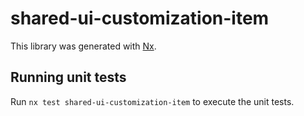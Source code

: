 # shared-ui-customization-item

This library was generated with [Nx](https://nx.dev).

## Running unit tests

Run `nx test shared-ui-customization-item` to execute the unit tests.
